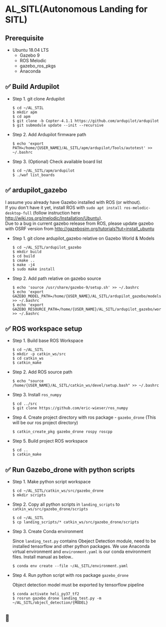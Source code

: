 # AL_SITL(Autonomous Landing for SITL)
## Prerequisite
- Ubuntu 18.04 LTS
    - Gazebo 9
    - ROS Melodic
    - gazebo_ros_pkgs
    - Anaconda
    

## :white_check_mark: Build Ardupilot

- Step 1. git clone Ardupilot
	```
	$ cd ~/AL_STIL
	$ mkdir apm
	$ cd apm
	$ git clone -b Copter-4.1.1 https://github.com/ardupilot/ardupilot
	$ git submodule update --init --recursive
	```

- Step 2. Add Ardupilot firmware path
	```
	$ echo 'export PATH=/home/{USER_NAME}/AL_SITL/apm/ardupilot/Tools/autotest' >> ~/.bashrc
	```

- Step 3. (Optional) Check available board list
	```
	$ cd ~/AL_SITL/apm/ardupilot
	$ ./waf list_boards
	```


## :white_check_mark: ardupilot_gazebo
I assume you already have Gazebo installed with ROS (or without).  
If you don't have it yet, install ROS with `sudo apt install ros-melodic-desktop-full`
(follow instruction here http://wiki.ros.org/melodic/Installation/Ubuntu).  
Due to a bug in current gazebo release from ROS, please update gazebo with OSRF version from http://gazebosim.org/tutorials?tut=install_ubuntu

- Step 1. git clone ardupilot_gazebo relative on Gazebo World & Models
	````
	$ cd ~/AL_SITL/ardupilot_gazebo
	$ mkdir build
	$ cd build
	$ cmake ..
	$ make -j4
	$ sudo make install
	````

- Step 2. Add path relative on gazebo source
	````
	$ echo 'source /usr/share/gazebo-9/setup.sh' >> ~/.bashrc
	$ echo 'export GAZEBO_MODEL_PATH=/home/{USER_NAME}/AL_SITL/ardupilot_gazebo/models:$GAZEBO_MODEL_PATH' >> ~/.bashrc
	$ echo 'export GAZEBO_RESOURCE_PATH=/home/{USER_NAME}/AL_SITL/ardupilot_gazebo/worlds:$GAZEBO_RESOURCE_PATH' >> ~/.bashrc
	````


## :white_check_mark: ROS workspace setup

- Step 1. Build base ROS Workspace
	````
	$ cd ~/AL_SITL
	$ mkdir -p catkin_ws/src
	$ cd catkin_ws
	$ catkin_make
	````

- Step 2. Add ROS source path
	````
	$ echo "source /home/{USER_NAME}/AL_SITL/catkin_ws/devel/setup.bash" >> ~/.bashrc
	````

- Step 3. Install `ros_numpy`
	```
	$ cd ../src
	$ git clone https://github.com/eric-wieser/ros_numpy
	```

- Step 4. Create project directory with ros package - `gazebo_drone` (This will be our ros project directory)
	```
	$ catkin_create_pkg gazebo_drone rospy roscpp
	```

- Step 5. Build project ROS workspace
	```
	$ cd ..
	$ catkin_make
	```



## :white_check_mark: Run Gazebo_drone with python scripts

- Step 1. Make python script workspace
	```
	$ cd ~/AL_SITL/catkin_ws/src/gazebo_drone
	$ mkdir scripts
	```

- Step 2. Copy all python scripts in `landing_scripts` to `catkin_ws/src/gazebo_drone/scripts`
	```
	$ cd ~/AL_SITL
	$ cp landing_scripts/* catkin_ws/src/gazebo_drone/scripts
	```

- Step 3. Create Conda environment

	Since `landing_test.py` contains Obeject Detection module, need to be installed tensorflow and other python packages. We use Anaconda virtual environment and `environment.yaml` is our conda environment files.
	Install manual as below..
	```
	$ conda env create --file ~/AL_SITL/environment.yaml
	```

- Step 4. Run python script with ros package `gazebo_drone`

	Object detection model must be exported by tensorflow pipeline
	```
	$ conda activate heli_py37_tf2
	$ rosrun gazebo_drone landing_test.py -m ~/AL_SITL/object_detection/{MODEL}
	```

## :construction: 


